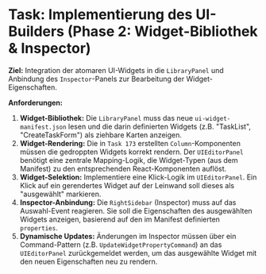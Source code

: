 # Task: Implementierung des UI-Builders (Phase 2: Widget-Bibliothek & Inspector)

**Ziel:** Integration der atomaren UI-Widgets in die `LibraryPanel` und Anbindung des `Inspector`-Panels zur Bearbeitung der Widget-Eigenschaften.

**Anforderungen:**
1.  **Widget-Bibliothek:** Die `LibraryPanel` muss das neue `ui-widget-manifest.json` lesen und die darin definierten Widgets (z.B. "TaskList", "CreateTaskForm") als ziehbare Karten anzeigen.
2.  **Widget-Rendering:** Die in `Task 173` erstellten `Column`-Komponenten müssen die gedroppten Widgets korrekt rendern. Der `UIEditorPanel` benötigt eine zentrale Mapping-Logik, die Widget-Typen (aus dem Manifest) zu den entsprechenden React-Komponenten auflöst.
3.  **Widget-Selektion:** Implementiere eine Klick-Logik im `UIEditorPanel`. Ein Klick auf ein gerendertes Widget auf der Leinwand soll dieses als "ausgewählt" markieren.
4.  **Inspector-Anbindung:** Die `RightSidebar` (Inspector) muss auf das Auswahl-Event reagieren. Sie soll die Eigenschaften des ausgewählten Widgets anzeigen, basierend auf den im Manifest definierten `properties`.
5.  **Dynamische Updates:** Änderungen im Inspector müssen über ein Command-Pattern (z.B. `UpdateWidgetPropertyCommand`) an das `UIEditorPanel` zurückgemeldet werden, um das ausgewählte Widget mit den neuen Eigenschaften neu zu rendern.